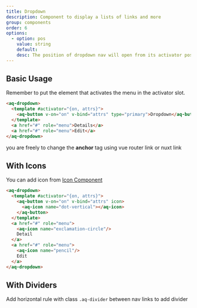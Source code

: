 ```yaml
---
title: Dropdown
description: Component to display a lists of links and more
group: components
order: 6
options:
  - option: pos
    value: string
    default:
    desc: The position of dropdown nav will open from its activator position
---
```


## Basic Usage

Remember to put the element that activates the menu in the activator slot.

<example-dropdown></example-dropdown>

```html
<aq-dropdown>
  <template #activator="{on, attrs}">
    <aq-button v-on="on" v-bind="attrs" type="primary">Dropdown</aq-button>
  </template>
  <a href="#" role="menu">Details</a>
  <a href="#" role="menu">Edit</a>
</aq-dropdown>
```

you are freely to change the **anchor** tag using vue router link or nuxt link

## With Icons
You can add icon from [Icon Component](/docs/icon)


<example-dropdown type="icon"></example-dropdown>

```html
<aq-dropdown>
  <template #activator="{on, attrs}">
    <aq-button v-on="on" v-bind="attrs" icon>
      <aq-icon name="dot-vertical"></aq-icon>
    </aq-button>
  </template>
  <a href="#" role="menu">
    <aq-icon name="exclamation-circle"/>
    Detail
  </a>
  <a href="#" role="menu">
    <aq-icon name="pencil"/>
    Edit
  </a>
</aq-dropdown>
```

## With Dividers

Add horizontal rule with class `.aq-divider` between nav links to add divider

<example-dropdown type="icon" divider="true"></example-dropdown>